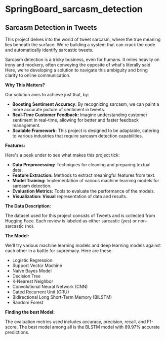 # SpringBoard_sarcasm_detection  
## Sarcasm Detection in Tweets

This project delves into the world of tweet sarcasm, where the true meaning lies beneath the surface. We're building a system that can crack the code and automatically identify sarcastic tweets. 

Sarcasm detection is a tricky business, even for humans. It relies heavily on irony and mockery, often conveying the opposite of what's literally said. Here, we're developing a solution to navigate this ambiguity and bring clarity to online communication.

**Why This Matters?**

 Our solution aims to achieve just that, by:

* **Boosting Sentiment Accuracy:**  By recognizing sarcasm, we can paint a more accurate picture of sentiment in tweets. 
* **Real-Time Customer Feedback:**  Imagine understanding customer sentiment in real-time, allowing for better and faster feedback management. 
* **Scalable Framework:**  This project is designed to be adaptable, catering to various industries that require sarcasm detection capabilities.
  
**Features:**

Here's a peek under to see what makes this project tick:

* **Data Preprocessing:** Techniques for cleaning and preparing textual data.
* **Feature Extraction:** Methods to extract meaningful features from text.
* **Model Training:** Implementation of various machine learning models for sarcasm detection.
* **Evaluation Metrics:** Tools to evaluate the performance of the models.
* **Visualization: Visual** representation of data and results.

**The Data Description:**

The dataset used for this project consists of Tweets and is collected from Hugging Face.
Each review is labeled as either sarcastic (yes) or non-sarcastic (no).

**The Model:**

We'll try various machine learning models and deep learning models against each other in a battle for supremacy. Here are these:

* Logistic Regression
* Support Vector Machine
* Naïve Bayes Model
* Decision Tree
* K-Nearest Neighbor
* Convolutional Neural Network (CNN)
* Gated Recurrent Unit (GRU)
* Bidirectional Long Short-Term Memory (BiLSTM)
* Random Forest

**Finding the best Model:**

The evaluation metrics used includes accuracy, precision, recall, and F1-score. The best model among all is the BLSTM model with 89.97% accurate predictions.
